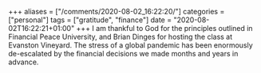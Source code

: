 +++
aliases = ["/comments/2020-08-02_16:22:20/"]
categories = ["personal"]
tags = ["gratitude", "finance"]
date = "2020-08-02T16:22:21+01:00"
+++
I am thankful to God for the principles outlined in Financial Peace University, and Brian Dinges for hosting the class at Evanston Vineyard. The stress of a global pandemic has been enormously de-escalated by the financial decisions we made months and years in advance.
